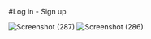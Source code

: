 #Log in - Sign up

![Screenshot (287)](https://user-images.githubusercontent.com/113664759/235444147-c1b589a0-ed5f-48a4-bcc8-2ca891e841ee.png)
![Screenshot (286)](https://user-images.githubusercontent.com/113664759/235444152-df91297e-8dfa-497d-a214-33febacf964a.png)
